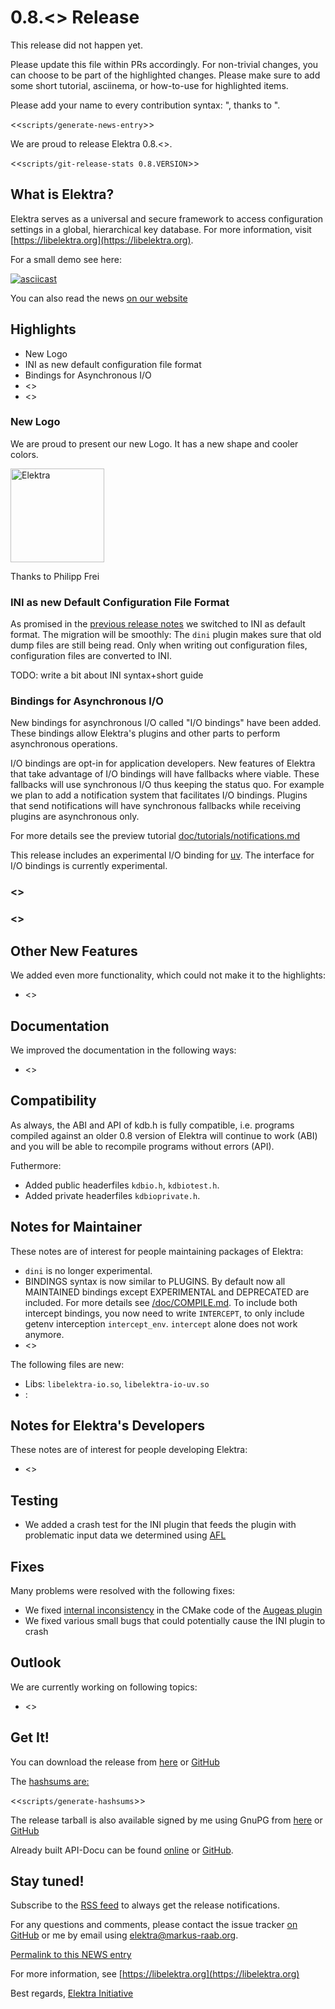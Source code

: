 # 0.8.<<VERSION>> Release

This release did not happen yet.

Please update this file within PRs accordingly.
For non-trivial changes, you can choose to be
part of the highlighted changes. Please make
sure to add some short tutorial, asciinema,
or how-to-use for highlighted items.

Please add your name to every contribution
syntax: ", thanks to <myname>".


<<`scripts/generate-news-entry`>>

We are proud to release Elektra 0.8.<<VERSION>>.

<<`scripts/git-release-stats 0.8.VERSION`>>

## What is Elektra?

Elektra serves as a universal and secure framework to access
configuration settings in a global, hierarchical key database.
For more information, visit [https://libelektra.org](https://libelektra.org).

For a small demo see here:

[![asciicast](https://asciinema.org/a/cantr04assr4jkv8v34uz9b8r.png)](https://asciinema.org/a/cantr04assr4jkv8v34uz9b8r)

You can also read the news [on our website](https://www.libelektra.org/news/0.8.<<VERSION>>-release)



## Highlights

- New Logo
- INI as new default configuration file format
- Bindings for Asynchronous I/O
- <<HIGHLIGHT2>>
- <<HIGHLIGHT3>>


### New Logo

We are proud to present our new Logo.
It has a new shape and cooler colors.

<img src="https://cdn.rawgit.com/ElektraInitiative/libelektra/master/doc/images/logo/logo_color.svg" alt="Elektra" width="150" />

Thanks to Philipp Frei

### INI as new Default Configuration File Format

As promised in the [previous release notes](https://www.libelektra.org/news/0.8.21-release.html) we switched to INI as default format.
The migration will be smoothly: The `dini` plugin makes sure that old dump files are still being read.
Only when writing out configuration files, configuration files are converted to INI.

TODO: write a bit about INI syntax+short guide


### Bindings for Asynchronous I/O

New bindings for asynchronous I/O called "I/O bindings" have been added.
These bindings allow Elektra's plugins and other parts to perform
asynchronous operations.

I/O bindings are opt-in for application developers.
New features of Elektra that take advantage of I/O bindings will have fallbacks
where viable.
These fallbacks will use synchronous I/O thus keeping the status quo.
For example we plan to add a notification system that facilitates I/O bindings.
Plugins that send notifications will have synchronous fallbacks while receiving
plugins are asynchronous only.

For more details see the preview tutorial
[doc/tutorials/notifications.md](https://github.com/ElektraInitiative/libelektra/tree/master/doc/tutorials/notifications.md)

This release includes an experimental I/O binding for [uv](http://libuv.org/).
The interface for I/O bindings is currently experimental.


### <<HIGHLIGHT2>>


### <<HIGHLIGHT2>>


## Other New Features

We added even more functionality, which could not make it to the highlights:

- <<TODO>>

## Documentation

We improved the documentation in the following ways:

- <<TODO>>

## Compatibility

As always, the ABI and API of kdb.h is fully compatible, i.e. programs
compiled against an older 0.8 version of Elektra will continue to work
(ABI) and you will be able to recompile programs without errors (API).

Futhermore:

- Added public headerfiles `kdbio.h`, `kdbiotest.h`.
- Added private headerfiles `kdbioprivate.h`.

## Notes for Maintainer

These notes are of interest for people maintaining packages of Elektra:

- `dini` is no longer experimental.
- BINDINGS syntax is now similar to PLUGINS.
  By default now all MAINTAINED bindings except EXPERIMENTAL and DEPRECATED are included.
  For more details see
  [/doc/COMPILE.md](https://github.com/ElektraInitiative/libelektra/tree/master/doc/COMPILE.md).
  To include both intercept bindings, you now need to write `INTERCEPT`, to only include getenv
  interception `intercept_env`. `intercept` alone does not work anymore.
- <<TODO>>

The following files are new:

- Libs: `libelektra-io.so`, `libelektra-io-uv.so`
- <TOPIC>: <FILELIST>

## Notes for Elektra's Developers

These notes are of interest for people developing Elektra:

- <<TODO>>

## Testing

- We added a crash test for the INI plugin that feeds the plugin with problematic input data we determined using [AFL](http://lcamtuf.coredump.cx/afl)

## Fixes

Many problems were resolved with the following fixes:

- We fixed [internal inconsistency](https://github.com/ElektraInitiative/libelektra/pull/1761) in the CMake code of the [Augeas plugin](https://www.libelektra.org/plugins/augeas)
-  We fixed various small bugs that could potentially cause the INI plugin to crash

## Outlook

We are currently working on following topics:

- <<TODO>>

## Get It!

You can download the release from [here](https://www.libelektra.org/ftp/elektra/releases/elektra-0.8.<<VERSION>>.tar.gz)
or [GitHub](https://github.com/ElektraInitiative/ftp/blob/master/releases/elektra-0.8.<<VERSION>>.tar.gz?raw=true)


The [hashsums are:](https://github.com/ElektraInitiative/ftp/blob/master/releases/elektra-0.8.<<VERSION>>.tar.gz.hashsum?raw=true)

<<`scripts/generate-hashsums`>>

The release tarball is also available signed by me using GnuPG from
[here](https://www.libelektra.org/ftp/elektra/releases/elektra-0.8.<<VERSION>>.tar.gz.gpg) or
[GitHub](https://github.com/ElektraInitiative/ftp/blob/master/releases//elektra-0.8.<<VERSION>>.tar.gz.gpg?raw=true)

Already built API-Docu can be found [online](https://doc.libelektra.org/api/0.8.<<VERSION>>/html/)
or [GitHub](https://github.com/ElektraInitiative/doc/tree/master/api/0.8.<<VERSION>>).


## Stay tuned!

Subscribe to the
[RSS feed](https://www.libelektra.org/news/feed.rss)
to always get the release notifications.

For any questions and comments, please contact the
issue tracker [on GitHub](http://issues.libelektra.org)
or me by email using elektra@markus-raab.org.

[Permalink to this NEWS entry](https://www.libelektra.org/news/0.8.<<VERSION>>-release)

For more information, see [https://libelektra.org](https://libelektra.org)

Best regards,
[Elektra Initiative](https://www.libelektra.org/developers/authors)
